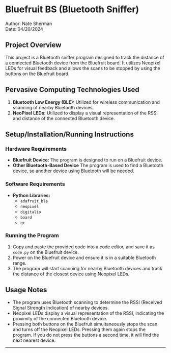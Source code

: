 # Bluefruit BS (Bluetooth Sniffer)

Author: Nate Sherman  
Date: 04/20/2024  

## Project Overview
This project is a Bluetooth sniffer program designed to track the distance of a connected Bluetooth device from the Bluefruit board. It utilizes Neopixel LEDs for visual feedback and allows the scans to be stopped by using the buttons on the Bluefruit board.

## Pervasive Computing Technologies Used
1. **Bluetooth Low Energy (BLE):** Utilized for wireless communication and scanning of nearby Bluetooth devices.
2. **NeoPixel LEDs:** Utilized to display a visual representation of the RSSI and distance of the connected Bluetooth device.

## Setup/Installation/Running Instructions

### Hardware Requirements
- **Bluefruit Device:** The program is designed to run on a Bluefruit device.
- **Other Bluetooth-Based Device** The program is used to find a Bluetooth device, so another device using Bluetooth will be needed.

### Software Requirements
- **Python Libraries:**
  - `adafruit_ble`
  - `neopixel`
  - `digitalio`
  - `board`
  - `gc`

### Running the Program
1. Copy and paste the provided code into a code editor, and save it as `code.py` on the Bluefruit device.
2. Power on the Bluefruit device and ensure it is in a suitable Bluetooth range.
3. The program will start scanning for nearby Bluetooth devices and track the distance of the closest device using Neopixel LEDs.

## Usage Notes
- The program uses Bluetooth scanning to determine the RSSI (Received Signal Strength Indication) of nearby devices.
- Neopixel LEDs display a visual representation of the RSSI, indicating the proximity of the connected Bluetooth device.
- Pressing both buttons on the Bluefruit simultaneously stops the scan and turns off the Neopixel LEDs. Pressing them again stops the program. If you do not press the buttons a second time, it will find the next nearest device.
---
